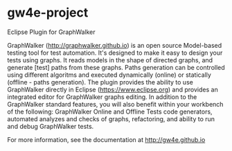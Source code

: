 # gw4e-project
Eclipse Plugin for GraphWalker

GraphWalker (http://graphwalker.github.io) is an open source Model-based testing tool for test automation. It's designed to make it easy to design your tests using graphs. It reads models in the shape of directed graphs, and generate [test] paths from these graphs. Paths generation can be controlled using different algoritms and executed dynamically (online) or statically (offline - paths generation). The plugin provides the ability to use GraphWalker directly in Eclipse (https://www.eclipse.org) and provides an integrated editor for GraphWalker graphs editing. In addition to the GraphWalker standard features, you will also benefit within your workbench of the following: GraphWalker Online and Offline Tests code generators, automated analyzes and checks of graphs, refactoring, and ability to run and debug GraphWalker tests.

For more information, see the documentation at http://gw4e.github.io
